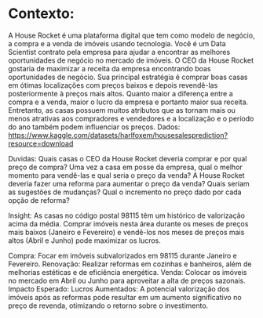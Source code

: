 # Contexto:
A House Rocket é uma plataforma digital que tem como modelo de negócio, a compra e a venda de imóveis usando tecnologia.
Você é um Data Scientist contrato pela empresa para ajudar a encontrar as melhores oportunidades de negócio no mercado de imóveis. O CEO da House Rocket gostaria de maximizar a receita da empresa encontrando boas oportunidades de negócio.
Sua principal estratégia é comprar boas casas em ótimas localizações com preços baixos e depois revendê-las posteriormente à preços mais altos. Quanto maior a diferença entre a compra e a venda, maior o lucro da empresa e portanto maior sua receita.
Entretanto, as casas possuem muitos atributos que as tornam mais ou menos atrativas aos compradores e vendedores e a localização e o período do ano também podem influenciar os preços.
Dados: https://www.kaggle.com/datasets/harlfoxem/housesalesprediction?resource=download

Duvidas:
Quais casas o CEO da House Rocket deveria comprar e por qual preço de compra?
Uma vez a casa em posse da empresa, qual o melhor momento para vendê-las e qual seria o preço da venda?
A House Rocket deveria fazer uma reforma para aumentar o preço da venda? Quais seriam as sugestões de mudanças? Qual o incremento no preço dado por cada opção de reforma?

Insight:
As casas no código postal 98115 têm um histórico de valorização acima da média. Comprar imóveis nesta área durante os meses de preços mais baixos (Janeiro e Fevereiro) e vendê-los nos meses de preços mais altos (Abril e Junho) pode maximizar os lucros.

Compra:
Focar em imóveis subvalorizados em 98115 durante Janeiro e Fevereiro.
Renovação:
Realizar reformas em cozinhas e banheiros, além de melhorias estéticas e de eficiência energética.
Venda:
Colocar os imóveis no mercado em Abril ou Junho para aproveitar a alta de preços sazonais.
Impacto Esperado:
Lucros Aumentados: A potencial valorização dos imóveis após as reformas pode resultar em um aumento significativo no preço de revenda, otimizando o retorno sobre o investimento.
